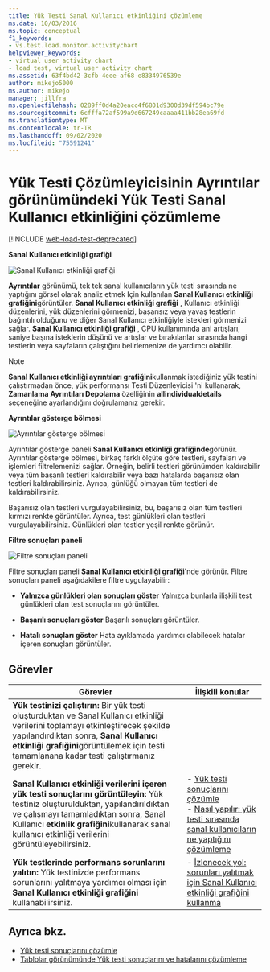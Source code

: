 ```yaml
---
title: Yük Testi Sanal Kullanıcı etkinliğini çözümleme
ms.date: 10/03/2016
ms.topic: conceptual
f1_keywords:
- vs.test.load.monitor.activitychart
helpviewer_keywords:
- virtual user activity chart
- load test, virtual user activity chart
ms.assetid: 63f4bd42-3cfb-4eee-af68-e8334976539e
author: mikejo5000
ms.author: mikejo
manager: jillfra
ms.openlocfilehash: 0289ff0d4a20eacc4f6801d9300d39df594bc79e
ms.sourcegitcommit: 6cfffa72af599a9d667249caaaa411bb28ea69fd
ms.translationtype: MT
ms.contentlocale: tr-TR
ms.lasthandoff: 09/02/2020
ms.locfileid: "75591241"
---
```

# <a name="analyzing-load-test-virtual-user-activity-in-the-details-view-of-the-load-test-analyzer"></a>Yük Testi Çözümleyicisinin Ayrıntılar görünümündeki Yük Testi Sanal Kullanıcı etkinliğini çözümleme

[!INCLUDE [web-load-test-deprecated](includes/web-load-test-deprecated.md)]

**Sanal Kullanıcı etkinliği grafiği**

![Sanal Kullanıcı etkinliği grafiği](../test/media/virtual_actchart.png)

**Ayrıntılar** görünümü, tek tek sanal kullanıcıların yük testi sırasında ne yaptığını görsel olarak analiz etmek Için kullanılan **Sanal Kullanıcı etkinliği grafiğini**görüntüler. **Sanal Kullanıcı etkinliği grafiği** , Kullanıcı etkinliği düzenlerini, yük düzenlerini görmenizi, başarısız veya yavaş testlerin bağıntılı olduğunu ve diğer Sanal Kullanıcı etkinliğiyle istekleri görmenizi sağlar. **Sanal Kullanıcı etkinliği grafiği** , CPU kullanımında ani artışları, saniye başına isteklerin düşünü ve artışlar ve bırakılanlar sırasında hangi testlerin veya sayfaların çalıştığını belirlemenize de yardımcı olabilir.

> [!NOTE]
> **Sanal Kullanıcı etkinliği ayrıntıları grafiğini**kullanmak istediğiniz yük testini çalıştırmadan önce, yük performansı Testi Düzenleyicisi 'ni kullanarak, **Zamanlama Ayrıntıları Depolama** özelliğinin **allindividualdetails** seçeneğine ayarlandığını doğrulamanız gerekir.

**Ayrıntılar gösterge bölmesi**

![Ayrıntılar gösterge bölmesi](../test/media/ltest_detailslegend.png)

Ayrıntılar gösterge paneli **Sanal Kullanıcı etkinliği grafiğinde**görünür. Ayrıntılar gösterge bölmesi, birkaç farklı ölçüte göre testleri, sayfaları ve işlemleri filtrelemenizi sağlar. Örneğin, belirli testleri görünümden kaldırabilir veya tüm başarılı testleri kaldırabilir veya bazı hatalarda başarısız olan testleri kaldırabilirsiniz. Ayrıca, günlüğü olmayan tüm testleri de kaldırabilirsiniz.

Başarısız olan testleri vurgulayabilirsiniz, bu, başarısız olan tüm testleri kırmızı renkte görüntüler. Ayrıca, test günlükleri olan testleri vurgulayabilirsiniz. Günlükleri olan testler yeşil renkte görünür.

**Filtre sonuçları paneli**

![Filtre sonuçları paneli](../test/media/ltest_filterresults.png)

Filtre sonuçları paneli **Sanal Kullanıcı etkinliği grafiği**'nde görünür. Filtre sonuçları paneli aşağıdakilere filtre uygulayabilir:

- **Yalnızca günlükleri olan sonuçları göster** Yalnızca bunlarla ilişkili test günlükleri olan test sonuçlarını görüntüler.

- **Başarılı sonuçları göster** Başarılı sonuçları görüntüler.

- **Hatalı sonuçları göster** Hata ayıklamada yardımcı olabilecek hatalar içeren sonuçları görüntüler.

## <a name="tasks"></a>Görevler

|Görevler|İlişkili konular|
|-|-|
|**Yük testinizi çalıştırın:** Bir yük testi oluşturduktan ve Sanal Kullanıcı etkinliği verilerini toplamayı etkinleştirecek şekilde yapılandırdıktan sonra, **Sanal Kullanıcı etkinliği grafiğini**görüntülemek için testi tamamlanana kadar testi çalıştırmanız gerekir.||
|**Sanal Kullanıcı etkinliği verilerini içeren yük testi sonuçlarını görüntüleyin:** Yük testiniz oluşturulduktan, yapılandırıldıktan ve çalışmayı tamamladıktan sonra, Sanal Kullanıcı **etkinlik grafiğini**kullanarak sanal kullanıcı etkinliği verilerini görüntüleyebilirsiniz.|-   [Yük testi sonuçlarını çözümle](../test/analyze-load-test-results-using-the-load-test-analyzer.md)<br />-   [Nasıl yapılır: yük testi sırasında sanal kullanıcıların ne yaptığını çözümleme](../test/how-to-analyze-virtual-user-activity-during-a-load-test.md)|
|**Yük testlerinde performans sorunlarını yalıtın:** Yük testinizde performans sorunlarını yalıtmaya yardımcı olması için **Sanal Kullanıcı etkinliği grafiğini** kullanabilirsiniz.|-   [İzlenecek yol: sorunları yalıtmak için Sanal Kullanıcı etkinliği grafiğini kullanma](../test/walkthrough-use-the-virtual-user-activity-chart-to-isolate-issues.md)|

## <a name="see-also"></a>Ayrıca bkz.

- [Yük testi sonuçlarını çözümle](../test/analyze-load-test-results-using-the-load-test-analyzer.md)
- [Tablolar görünümünde Yük testi sonuçlarını ve hatalarını çözümleme](../test/analyze-load-test-results-and-errors-in-the-tables-view.md)
